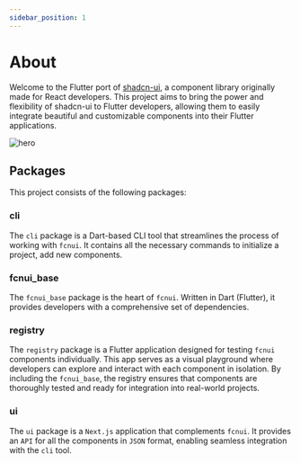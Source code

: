 ```yaml
---
sidebar_position: 1
---
```


# About

Welcome to the Flutter port of [shadcn-ui](https://ui.shadcn.com/), a component library originally made for React developers. This project aims to bring the power and flexibility of shadcn-ui to Flutter developers, allowing them to easily integrate beautiful and customizable components into their Flutter applications.

![hero](https://github.com/shoh-dev/fcnui/blob/main/ui/public/cover.png?raw=true)

## Packages

This project consists of the following packages:

### cli

The `cli` package is a Dart-based CLI tool that streamlines the process of working with `fcnui`. It contains all the necessary commands to initialize a project, add new components.

### fcnui_base

The `fcnui_base` package is the heart of `fcnui`. Written in Dart (Flutter), it provides developers with a comprehensive set of dependencies.

### registry

The `registry` package is a Flutter application designed for testing `fcnui` components individually. This app serves as a visual playground where developers can explore and interact with each component in isolation. By including the `fcnui_base`, the registry ensures that components are thoroughly tested and ready for integration into real-world projects.

### ui

The `ui` package is a `Next.js` application that complements `fcnui`. It provides an `API` for all the components in `JSON` format, enabling seamless integration with the `cli` tool.